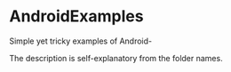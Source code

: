 # AndroidExamples
Simple yet tricky examples of Android-

The description is self-explanatory from the folder names.
